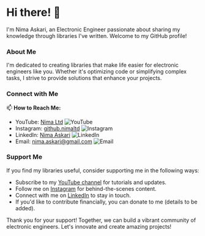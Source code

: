 # Hi there! 👋

I'm Nima Askari, an Electronic Engineer passionate about sharing my knowledge through libraries I've written. Welcome to my GitHub profile!

### About Me
I'm dedicated to creating libraries that make life easier for electronic engineers like you. Whether it's optimizing code or simplifying complex tasks, I strive to provide solutions that enhance your projects.

### Connect with Me
📫 **How to Reach Me:**
- YouTube: [Nima Ltd](https://youtube.com/@nimaltd) ![YouTube](https://img.shields.io/badge/YouTube-red?logo=youtube)
- Instagram: [github.nimaltd](https://instagram.com/github.nimaltd) ![Instagram](https://img.shields.io/badge/Instagram-blue?logo=instagram)
- LinkedIn: [Nima Askari](https://linkedin.com/in/nimaltd) ![LinkedIn](https://img.shields.io/badge/LinkedIn-blue?logo=linkedin)
- Email: [nima.askari@gmail.com](mailto:nima.askari@gmail.com) ![Email](https://img.shields.io/badge/Email-red?logo=gmail)

### Support Me
If you find my libraries useful, consider supporting me in the following ways:
- Subscribe to my [YouTube channel](https://youtube.com/@nimaltd) for tutorials and updates.
- Follow me on [Instagram](https://instagram.com/github.nimaltd) for behind-the-scenes content.
- Connect with me on [LinkedIn](https://linkedin.com/in/nimaltd) to stay in touch.
- If you'd like to contribute financially, you can donate to me (details to be added).

Thank you for your support! Together, we can build a vibrant community of electronic engineers. Let's innovate and create amazing projects!
